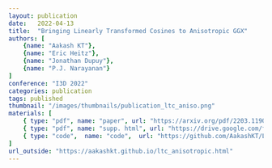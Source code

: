 ```yaml
---
layout: publication
date:   2022-04-13
title:  "Bringing Linearly Transformed Cosines to Anisotropic GGX"
authors: [
    {name: "Aakash KT"},
    {name: "Eric Heitz"},
    {name: "Jonathan Dupuy"},
    {name: "P.J. Narayanan"}
]
conference: "I3D 2022"
categories: publication
tags: published
thumbnail: "/images/thumbnails/publication_ltc_aniso.png"
materials: [
    { type: "pdf", name: "paper", url: "https://arxiv.org/pdf/2203.11904.pdf" },
    { type: "pdf", name: "supp. html", url: "https://drive.google.com/file/d/1UmRz1AEGkShMwdG6mJZnpIeC4mfa-hrn/view?usp=sharing" },
    { type: "code",  name: "code",  url: "https://github.com/AakashKT/LTC-Anisotropic"},
]
url_outside: "https://aakashkt.github.io/ltc_anisotropic.html"
---
```


